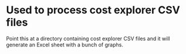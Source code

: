 # Used to process cost explorer CSV files

Point this at a directory containing cost explorer CSV files and it will generate an Excel sheet with a bunch of graphs.
